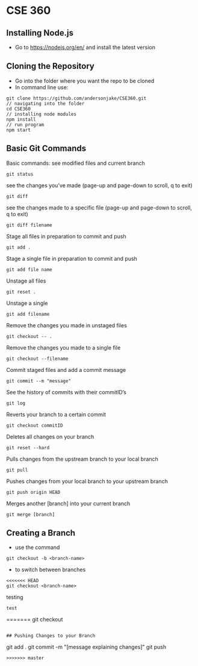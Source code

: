 # CSE 360 

## Installing Node.js

* Go to https://nodejs.org/en/ and install the latest version 

## Cloning the Repository 
* Go into the folder where you want the repo to be cloned 
* In command line use: 
```
git clone https://github.com/andersonjake/CSE360.git
// navigating into the folder 
cd CSE360 
// installing node modules 
npm install 
// run program 
npm start 
```
## Basic Git Commands 
Basic commands:
see modified files and current branch
```
git status
```
see the changes you’ve made (page-up and page-down to scroll, q to exit)
```
git diff
```
see the changes made to a specific file (page-up and page-down to scroll, q to exit)
```
git diff filename
```
Stage all files in preparation to commit and push
```
git add .
```
Stage a single file in preparation to commit and push
```
git add file name
```
Unstage all files
```
git reset .
```
Unstage a single
```
git add filename
```
Remove the changes you made in unstaged files
```
git checkout -- .
```
Remove the changes you made to a single file
```
git checkout --filename
```
Commit staged files and add a commit message 
```
git commit --m "message"
```
See the history of commits with their commitID’s
```
git log
```
Reverts your branch to a certain commit
```
git checkout commitID
```
Deletes all changes on your branch
```
git reset --hard
```
Pulls changes from the upstream branch to your local branch
```
git pull
```
Pushes changes from your local branch to your upstream branch
```
git push origin HEAD
```
Merges another [branch] into your current branch
```
git merge [branch]
```

## Creating a Branch 
* use the command 
```
git checkout -b <branch-name>
```
* to switch between branches 
```
<<<<<<< HEAD
git checkout <branch-name>
```
testing
````
test
````
=======
git checkout <branch-name> 
```

## Pushing Changes to your Branch 
```
git add .
git commit -m "[message explaining changes]"
git push
```
>>>>>>> master
